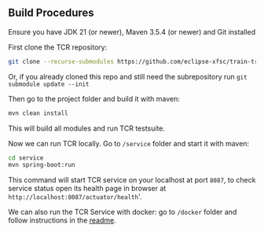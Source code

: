## Build Procedures

Ensure you have JDK 21 (or newer), Maven 3.5.4 (or newer) and Git installed

First clone the TCR repository:

```bash
git clone --recurse-submodules https://github.com/eclipse-xfsc/train-trusted-content-resolver.git
```

Or, if you already cloned this repo and still need the subrepository run `git submodule update --init`

Then go to the project folder and build it with maven:

```bash
mvn clean install
```

This will build all modules and run TCR testsuite.

Now we can run TCR locally. Go to `/service` folder and start it with maven:

```bash
cd service
mvn spring-boot:run
```
 
This command will start TCR service on your localhost at port `8087`, to check service status open its health page in browser at `http://localhost:8087/actuator/health`'.
 
We can also run the TCR Service with docker: go to `/docker` folder and follow instructions in the [readme](../../docker).
